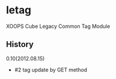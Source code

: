 letag
=====

XOOPS Cube Legacy Common Tag Module


## History
0.10(2012.08.15)
* #2 tag update by GET method
